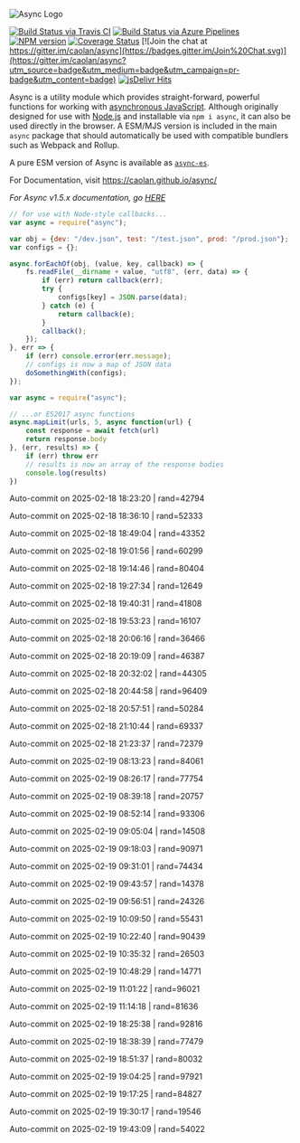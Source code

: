 ![Async Logo](https://raw.githubusercontent.com/caolan/async/master/logo/async-logo_readme.jpg)

[![Build Status via Travis CI](https://travis-ci.org/caolan/async.svg?branch=master)](https://travis-ci.org/caolan/async)
[![Build Status via Azure Pipelines](https://dev.azure.com/caolanmcmahon/async/_apis/build/status/caolan.async?branchName=master)](https://dev.azure.com/caolanmcmahon/async/_build/latest?definitionId=1&branchName=master)
[![NPM version](https://img.shields.io/npm/v/async.svg)](https://www.npmjs.com/package/async)
[![Coverage Status](https://coveralls.io/repos/caolan/async/badge.svg?branch=master)](https://coveralls.io/r/caolan/async?branch=master)
[![Join the chat at https://gitter.im/caolan/async](https://badges.gitter.im/Join%20Chat.svg)](https://gitter.im/caolan/async?utm_source=badge&utm_medium=badge&utm_campaign=pr-badge&utm_content=badge)
[![jsDelivr Hits](https://data.jsdelivr.com/v1/package/npm/async/badge?style=rounded)](https://www.jsdelivr.com/package/npm/async)

<!--
|Linux|Windows|MacOS|
|-|-|-|
|[![Linux Build Status](https://dev.azure.com/caolanmcmahon/async/_apis/build/status/caolan.async?branchName=master&jobName=Linux&configuration=Linux%20node_10_x)](https://dev.azure.com/caolanmcmahon/async/_build/latest?definitionId=1&branchName=master) | [![Windows Build Status](https://dev.azure.com/caolanmcmahon/async/_apis/build/status/caolan.async?branchName=master&jobName=Windows&configuration=Windows%20node_10_x)](https://dev.azure.com/caolanmcmahon/async/_build/latest?definitionId=1&branchName=master) | [![MacOS Build Status](https://dev.azure.com/caolanmcmahon/async/_apis/build/status/caolan.async?branchName=master&jobName=OSX&configuration=OSX%20node_10_x)](https://dev.azure.com/caolanmcmahon/async/_build/latest?definitionId=1&branchName=master)| -->

Async is a utility module which provides straight-forward, powerful functions for working with [asynchronous JavaScript](http://caolan.github.io/async/v3/global.html). Although originally designed for use with [Node.js](https://nodejs.org/) and installable via `npm i async`, it can also be used directly in the browser.  A ESM/MJS version is included in the main `async` package that should automatically be used with compatible bundlers such as Webpack and Rollup.

A pure ESM version of Async is available as [`async-es`](https://www.npmjs.com/package/async-es).

For Documentation, visit <https://caolan.github.io/async/>

*For Async v1.5.x documentation, go [HERE](https://github.com/caolan/async/blob/v1.5.2/README.md)*


```javascript
// for use with Node-style callbacks...
var async = require("async");

var obj = {dev: "/dev.json", test: "/test.json", prod: "/prod.json"};
var configs = {};

async.forEachOf(obj, (value, key, callback) => {
    fs.readFile(__dirname + value, "utf8", (err, data) => {
        if (err) return callback(err);
        try {
            configs[key] = JSON.parse(data);
        } catch (e) {
            return callback(e);
        }
        callback();
    });
}, err => {
    if (err) console.error(err.message);
    // configs is now a map of JSON data
    doSomethingWith(configs);
});
```

```javascript
var async = require("async");

// ...or ES2017 async functions
async.mapLimit(urls, 5, async function(url) {
    const response = await fetch(url)
    return response.body
}, (err, results) => {
    if (err) throw err
    // results is now an array of the response bodies
    console.log(results)
})
```

Auto-commit on 2025-02-18 18:23:20 | rand=42794

Auto-commit on 2025-02-18 18:36:10 | rand=52333

Auto-commit on 2025-02-18 18:49:04 | rand=43352

Auto-commit on 2025-02-18 19:01:56 | rand=60299

Auto-commit on 2025-02-18 19:14:46 | rand=80404

Auto-commit on 2025-02-18 19:27:34 | rand=12649

Auto-commit on 2025-02-18 19:40:31 | rand=41808

Auto-commit on 2025-02-18 19:53:23 | rand=16107

Auto-commit on 2025-02-18 20:06:16 | rand=36466

Auto-commit on 2025-02-18 20:19:09 | rand=46387

Auto-commit on 2025-02-18 20:32:02 | rand=44305

Auto-commit on 2025-02-18 20:44:58 | rand=96409

Auto-commit on 2025-02-18 20:57:51 | rand=50284

Auto-commit on 2025-02-18 21:10:44 | rand=69337

Auto-commit on 2025-02-18 21:23:37 | rand=72379

Auto-commit on 2025-02-19 08:13:23 | rand=84061

Auto-commit on 2025-02-19 08:26:17 | rand=77754

Auto-commit on 2025-02-19 08:39:18 | rand=20757

Auto-commit on 2025-02-19 08:52:14 | rand=93306

Auto-commit on 2025-02-19 09:05:04 | rand=14508

Auto-commit on 2025-02-19 09:18:03 | rand=90971

Auto-commit on 2025-02-19 09:31:01 | rand=74434

Auto-commit on 2025-02-19 09:43:57 | rand=14378

Auto-commit on 2025-02-19 09:56:51 | rand=24326

Auto-commit on 2025-02-19 10:09:50 | rand=55431

Auto-commit on 2025-02-19 10:22:40 | rand=90439

Auto-commit on 2025-02-19 10:35:32 | rand=26503

Auto-commit on 2025-02-19 10:48:29 | rand=14771

Auto-commit on 2025-02-19 11:01:22 | rand=96021

Auto-commit on 2025-02-19 11:14:18 | rand=81636

Auto-commit on 2025-02-19 18:25:38 | rand=92816

Auto-commit on 2025-02-19 18:38:39 | rand=77479

Auto-commit on 2025-02-19 18:51:37 | rand=80032

Auto-commit on 2025-02-19 19:04:25 | rand=97921

Auto-commit on 2025-02-19 19:17:25 | rand=84827

Auto-commit on 2025-02-19 19:30:17 | rand=19546

Auto-commit on 2025-02-19 19:43:09 | rand=54022

